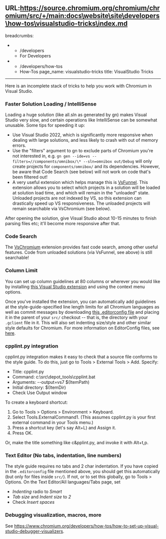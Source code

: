 URL:https://source.chromium.org/chromium/chromium/src/+/main:docs\website\site\developers\how-tos\visualstudio-tricks\index.md
---
breadcrumbs:
- - /developers
  - For Developers
- - /developers/how-tos
  - How-Tos
page_name: visualstudio-tricks
title: VisualStudio Tricks
---

Here is an incomplete stack of tricks to help you work with Chromium in Visual
Studio.

### Faster Solution Loading / IntelliSense

Loading a huge solution (like all.sln as generated by gn) makes Visual
Studio very slow, and certain operations like IntelliSense can be somewhat
unusable. Some tips for speeding it up:

*   Use Visual Studio 2022, which is significantly more responsive when dealing
    with large solutions, and less likely to crash with out of memory errors.
*   Use the "filters" argument to gn to exclude parts of Chromium
    you're not interested in, e.g. `gn gen --ide=vs
    --filters=//components/omnibox/\* --sln=omnibox out/Debug` will only
    create projects for `components/omnibox/` and its dependencies.
    However, be aware that Code Search (see below) will not work on code
    that's been filtered out!
*   A very useful extension which helps manage this is
    [VsFunnel](https://marketplace.visualstudio.com/items?itemName=DimitriDering.Funnel).
    This extension allows you to select which projects in a solution
    will be loaded at solution load time, and which will remain in the
    "unloaded" state. Unloaded projects are not indexed by VS, so this
    extension can drastically speed up VS responsiveness. The unloaded
    projects will remain searchable via VsChromium (see below).

After opening the solution, give Visual Studio about 10-15 minutes to finish
parsing files etc; it'll become more responsive after that.

### Code Search

The [VsChromium](http://chromium.github.io/vs-chromium/) extension provides
fast code search, among other useful features. Code from unloaded solutions (via
VsFunnel, see above) is still searchable!

### Column Limit

You can set up column guidelines at 80 columns or wherever you would like by
installing [this Visual Studio
extension](https://visualstudiogallery.msdn.microsoft.com/da227a0b-0e31-4a11-8f6b-3a149cf2e459)
and using the context menu options.

Once you've installed the extension, you can automatically add guidelines at the
style-guide-specified line length limits for all Chromium languages as well as
commit messages by downloading [this .editorconfig
file](https://chromium-review.googlesource.com/c/chromium/src/+/4868635/3/.editorconfig)
and placing it in the parent of your `src/` checkout -- that is, the directory
with your `.gclient` file in it. This will also set indenting size/style and
other similar style defaults for Chromium. For more information on EditorConfig
files, see
[here](https://learn.microsoft.com/en-us/visualstudio/ide/create-portable-custom-editor-options?view=vs-2022).

### cpplint.py integration

cpplint.py integration makes it easy to check that a source file conforms to the
style guide. To do this, just go to Tools &gt; External Tools &gt; Add. Specify:

*   Title: cpplint.py
*   Command: c:\\src\\depot_tools\\cpplint.bat
*   Arguments: --output=vs7 $(ItemPath)
*   Initial directory: $(ItemDir)
*   Check Use Output window

To create a keyboard shortcut:

1.  Go to Tools &gt; Options &gt; Environment &gt; Keyboard.
2.  Select Tools.ExternalCommand1. (This assumes cpplint.py is your
    first external command in your Tools menu.)
3.  Press a shortcut key (let's say Alt+L) and Assign it.
4.  Press OK.

Or, make the title something like c&pplint.py, and invoke it with Alt+t,p.

### Text Editor (No tabs, indentation, line numbers)

The style guide requires no tabs and 2 char indentation. If you have copied in
the `.editorconfig` file mentioned above, you should get this automatically
(but only for files inside `src/`). If not, or to set this globally, go to
Tools &gt; Options. On the Text Editor/All languages/Tabs page, set

*   _Indenting_ radio to _Smart_
*   _Tab size_ and _Indent size_ to _2_
*   Check _Insert spaces_

### Debugging visualization, macros, more

See
<https://www.chromium.org/developers/how-tos/how-to-set-up-visual-studio-debugger-visualizers>.
